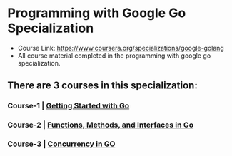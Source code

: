 # Programming with Google Go Specialization

- Course Link: https://www.coursera.org/specializations/google-golang
- All course material completed in the programming with google go specialization.

## There are 3 courses in this specialization:
### Course-1 | [Getting Started with Go](Course-1)
### Course-2 | [Functions, Methods, and Interfaces in Go](Course-2)
### Course-3 | [Concurrency in GO](Course-3)
